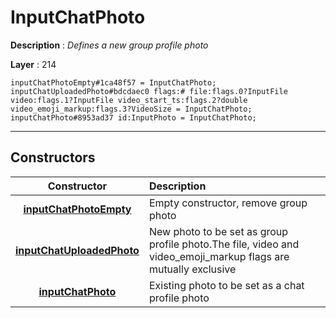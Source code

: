 # InputChatPhoto

**Description** : *Defines a new group profile photo*

**Layer** : 214

```tl
inputChatPhotoEmpty#1ca48f57 = InputChatPhoto;
inputChatUploadedPhoto#bdcdaec0 flags:# file:flags.0?InputFile video:flags.1?InputFile video_start_ts:flags.2?double video_emoji_markup:flags.3?VideoSize = InputChatPhoto;
inputChatPhoto#8953ad37 id:InputPhoto = InputChatPhoto;
```

---

## Constructors

| Constructor | Description |
| :---: | :--- |
| [**inputChatPhotoEmpty**](constructor/inputChatPhotoEmpty) | Empty constructor, remove group photo |
| [**inputChatUploadedPhoto**](constructor/inputChatUploadedPhoto) | New photo to be set as group profile photo.The file, video and video_emoji_markup flags are mutually exclusive |
| [**inputChatPhoto**](constructor/inputChatPhoto) | Existing photo to be set as a chat profile photo |